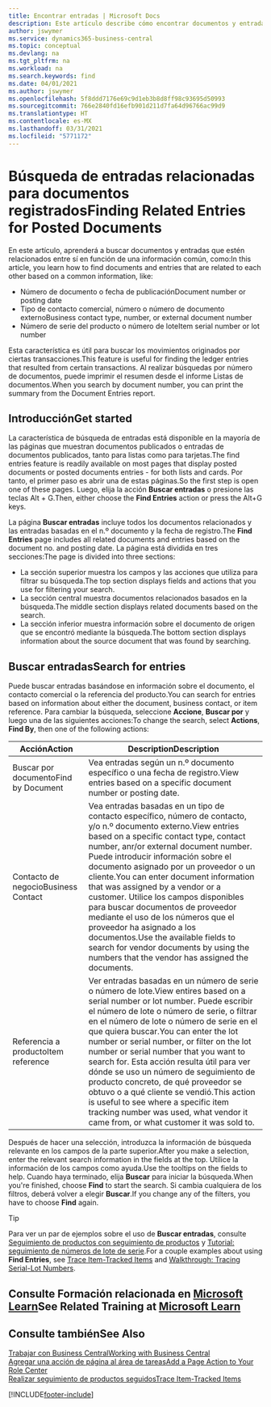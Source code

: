 ```yaml
---
title: Encontrar entradas | Microsoft Docs
description: Este artículo describe cómo encontrar documentos y entradas que están relacionadas
author: jswymer
ms.service: dynamics365-business-central
ms.topic: conceptual
ms.devlang: na
ms.tgt_pltfrm: na
ms.workload: na
ms.search.keywords: find
ms.date: 04/01/2021
ms.author: jswymer
ms.openlocfilehash: 5f8ddd7176e69c9d1eb3b8d8ff98c93695d50993
ms.sourcegitcommit: 766e2840fd16efb901d211d7fa64d96766ac99d9
ms.translationtype: HT
ms.contentlocale: es-MX
ms.lasthandoff: 03/31/2021
ms.locfileid: "5771172"
---
```

# <a name="finding-related-entries-for-posted-documents"></a><span data-ttu-id="1fa49-103">Búsqueda de entradas relacionadas para documentos registrados</span><span class="sxs-lookup"><span data-stu-id="1fa49-103">Finding Related Entries for Posted Documents</span></span> 

<span data-ttu-id="1fa49-104">En este artículo, aprenderá a buscar documentos y entradas que estén relacionados entre sí en función de una información común, como:</span><span class="sxs-lookup"><span data-stu-id="1fa49-104">In this article, you learn how to find documents and entries that are related to each other based on a common information, like:</span></span>

- <span data-ttu-id="1fa49-105">Número de documento o fecha de publicación</span><span class="sxs-lookup"><span data-stu-id="1fa49-105">Document number or posting date</span></span>
- <span data-ttu-id="1fa49-106">Tipo de contacto comercial, número o número de documento externo</span><span class="sxs-lookup"><span data-stu-id="1fa49-106">Business contact type, number, or external document number</span></span>
- <span data-ttu-id="1fa49-107">Número de serie del producto o número de lote</span><span class="sxs-lookup"><span data-stu-id="1fa49-107">Item serial number or lot number</span></span>

<span data-ttu-id="1fa49-108">Esta característica es útil para buscar los movimientos originados por ciertas transacciones.</span><span class="sxs-lookup"><span data-stu-id="1fa49-108">This feature is useful for finding the ledger entries that resulted from certain transactions.</span></span> <span data-ttu-id="1fa49-109">Al realizar búsquedas por número de documentos, puede imprimir el resumen desde el informe Listas de documentos.</span><span class="sxs-lookup"><span data-stu-id="1fa49-109">When you search by document number, you can print the summary from the Document Entries report.</span></span>

## <a name="get-started"></a><span data-ttu-id="1fa49-110">Introducción</span><span class="sxs-lookup"><span data-stu-id="1fa49-110">Get started</span></span>

<span data-ttu-id="1fa49-111">La característica de búsqueda de entradas está disponible en la mayoría de las páginas que muestran documentos publicados o entradas de documentos publicados, tanto para listas como para tarjetas.</span><span class="sxs-lookup"><span data-stu-id="1fa49-111">The find entries feature is readily available on most pages that display posted documents or posted documents entries - for both lists and cards.</span></span> <span data-ttu-id="1fa49-112">Por tanto, el primer paso es abrir una de estas páginas.</span><span class="sxs-lookup"><span data-stu-id="1fa49-112">So the first step is open one of these pages.</span></span> <span data-ttu-id="1fa49-113">Luego, elija la acción **Buscar entradas** o presione las teclas Alt + G.</span><span class="sxs-lookup"><span data-stu-id="1fa49-113">Then, either choose the **Find Entries** action or press the Alt+G keys.</span></span>

<span data-ttu-id="1fa49-114">La página **Buscar entradas** incluye todos los documentos relacionados y las entradas basadas en el n.º documento y la fecha de registro.</span><span class="sxs-lookup"><span data-stu-id="1fa49-114">The **Find Entries** page  includes all related documents and entries based on the document no. and posting date.</span></span> <span data-ttu-id="1fa49-115">La página está dividida en tres secciones:</span><span class="sxs-lookup"><span data-stu-id="1fa49-115">The page is divided into three sections:</span></span>

- <span data-ttu-id="1fa49-116">La sección superior muestra los campos y las acciones que utiliza para filtrar su búsqueda.</span><span class="sxs-lookup"><span data-stu-id="1fa49-116">The top section displays fields and actions that you use for filtering your search.</span></span>
- <span data-ttu-id="1fa49-117">La sección central muestra documentos relacionados basados en la búsqueda.</span><span class="sxs-lookup"><span data-stu-id="1fa49-117">The middle section displays related documents based on the search.</span></span>
- <span data-ttu-id="1fa49-118">La sección inferior muestra información sobre el documento de origen que se encontró mediante la búsqueda.</span><span class="sxs-lookup"><span data-stu-id="1fa49-118">The bottom section displays information about the source document that was found by searching.</span></span>


<!--
 There are two ways to open this page:

- Choose the ![Lightbulb that opens the Tell Me feature](media/ui-search/search_small.png "Tell me what you want to do") icon, enter **Find Entries**, and then choose the related link.

    With this way, the **Find Entries** page might be empty, and you'll have to start searching for entries from scratch.
    
- Open a page that displays posted documents or posted documents entries, either a list or a card. Then, locate and select the **Find Entries** action.

    With this way, the **Find Entries**, page will include all related documents and entries based on the document no. and posting date.


    > [!TIP]
    > If you are on a page that has the **Find Entries** action, press crtl+G to open the **Find Entries** page directly. 
-->

## <a name="search-for-entries"></a><span data-ttu-id="1fa49-119">Buscar entradas</span><span class="sxs-lookup"><span data-stu-id="1fa49-119">Search for entries</span></span>

<span data-ttu-id="1fa49-120">Puede buscar entradas basándose en información sobre el documento, el contacto comercial o la referencia del producto.</span><span class="sxs-lookup"><span data-stu-id="1fa49-120">You can search for entries based on information about either the document, business contact, or item reference.</span></span> <span data-ttu-id="1fa49-121">Para cambiar la búsqueda, seleccione **Accione**, **Buscar por** y luego una de las siguientes acciones:</span><span class="sxs-lookup"><span data-stu-id="1fa49-121">To change the search, select **Actions**, **Find By**, then one of the following actions:</span></span>

|<span data-ttu-id="1fa49-122">Acción</span><span class="sxs-lookup"><span data-stu-id="1fa49-122">Action</span></span>|<span data-ttu-id="1fa49-123">Description</span><span class="sxs-lookup"><span data-stu-id="1fa49-123">Description</span></span>|
|------|-----------|
|<span data-ttu-id="1fa49-124">Buscar por documento</span><span class="sxs-lookup"><span data-stu-id="1fa49-124">Find by Document</span></span>|<span data-ttu-id="1fa49-125">Vea entradas según un n.º documento específico o una fecha de registro.</span><span class="sxs-lookup"><span data-stu-id="1fa49-125">View entries based on a specific document number or posting date.</span></span>|
|<span data-ttu-id="1fa49-126">Contacto de negocio</span><span class="sxs-lookup"><span data-stu-id="1fa49-126">Business Contact</span></span> |<span data-ttu-id="1fa49-127">Vea entradas basadas en un tipo de contacto específico, número de contacto, y/o n.º documento externo.</span><span class="sxs-lookup"><span data-stu-id="1fa49-127">View entries based on a specific contact type, contact number, anr/or external document number.</span></span> <span data-ttu-id="1fa49-128">Puede introducir información sobre el documento asignado por un proveedor o un cliente.</span><span class="sxs-lookup"><span data-stu-id="1fa49-128">You can enter document information that was assigned by a vendor or a customer.</span></span> <span data-ttu-id="1fa49-129">Utilice los campos disponibles para buscar documentos de proveedor mediante el uso de los números que el proveedor ha asignado a los documentos.</span><span class="sxs-lookup"><span data-stu-id="1fa49-129">Use the available fields to search for vendor documents by using the numbers that the vendor has assigned the documents.</span></span>|
|<span data-ttu-id="1fa49-130">Referencia a producto</span><span class="sxs-lookup"><span data-stu-id="1fa49-130">Item reference</span></span>|<span data-ttu-id="1fa49-131">Ver entradas basadas en un número de serie o número de lote.</span><span class="sxs-lookup"><span data-stu-id="1fa49-131">View entires based on a serial number or lot number.</span></span> <span data-ttu-id="1fa49-132">Puede escribir el número de lote o número de serie, o filtrar en el número de lote o número de serie en el que quiera buscar.</span><span class="sxs-lookup"><span data-stu-id="1fa49-132">You can enter the lot number or serial number, or filter on the lot number or serial number that you want to search for.</span></span> <span data-ttu-id="1fa49-133">Esta acción resulta útil para ver dónde se uso un número de seguimiento de producto concreto, de qué proveedor se obtuvo o a qué cliente se vendió.</span><span class="sxs-lookup"><span data-stu-id="1fa49-133">This action is useful to see where a specific item tracking number was used, what vendor it came from, or what customer it was sold to.</span></span>|

<span data-ttu-id="1fa49-134">Después de hacer una selección, introduzca la información de búsqueda relevante en los campos de la parte superior.</span><span class="sxs-lookup"><span data-stu-id="1fa49-134">After you make a selection, enter the relevant search information in the fields at the top.</span></span> <span data-ttu-id="1fa49-135">Utilice la información de los campos como ayuda.</span><span class="sxs-lookup"><span data-stu-id="1fa49-135">Use the tooltips on the fields to help.</span></span> <span data-ttu-id="1fa49-136">Cuando haya terminado, elija **Buscar** para iniciar la búsqueda.</span><span class="sxs-lookup"><span data-stu-id="1fa49-136">When you're finished, choose **Find** to start the search.</span></span> <span data-ttu-id="1fa49-137">Si cambia cualquiera de los filtros, deberá volver a elegir **Buscar**.</span><span class="sxs-lookup"><span data-stu-id="1fa49-137">If you change any of the filters, you have to choose **Find** again.</span></span>

> [!TIP]
> <span data-ttu-id="1fa49-138">Para ver un par de ejemplos sobre el uso de **Buscar entradas**, consulte [Seguimiento de productos con seguimiento de productos](inventory-how-to-trace-item-tracked-items.md) y [Tutorial: seguimiento de números de lote de serie](walkthrough-tracing-serial-lot-numbers.md).</span><span class="sxs-lookup"><span data-stu-id="1fa49-138">For a couple examples about using **Find Entries**, see [Trace Item-Tracked Items](inventory-how-to-trace-item-tracked-items.md) and [Walkthrough: Tracing Serial-Lot Numbers](walkthrough-tracing-serial-lot-numbers.md).</span></span>

## <a name="see-related-training-at-microsoft-learn"></a><span data-ttu-id="1fa49-139">Consulte Formación relacionada en [Microsoft Learn](/learn/modules/user-interface-dynamics-365-business-central/index)</span><span class="sxs-lookup"><span data-stu-id="1fa49-139">See Related Training at [Microsoft Learn](/learn/modules/user-interface-dynamics-365-business-central/index)</span></span>

## <a name="see-also"></a><span data-ttu-id="1fa49-140">Consulte también</span><span class="sxs-lookup"><span data-stu-id="1fa49-140">See Also</span></span>

[<span data-ttu-id="1fa49-141">Trabajar con Business Central</span><span class="sxs-lookup"><span data-stu-id="1fa49-141">Working with Business Central</span></span>](ui-work-product.md)  
[<span data-ttu-id="1fa49-142">Agregar una acción de página al área de tareas</span><span class="sxs-lookup"><span data-stu-id="1fa49-142">Add a Page Action to Your Role Center</span></span>](ui-bookmarks.md)  
[<span data-ttu-id="1fa49-143">Realizar seguimiento de productos seguidos</span><span class="sxs-lookup"><span data-stu-id="1fa49-143">Trace Item-Tracked Items</span></span>](inventory-how-to-trace-item-tracked-items.md)  


[!INCLUDE[footer-include](includes/footer-banner.md)]